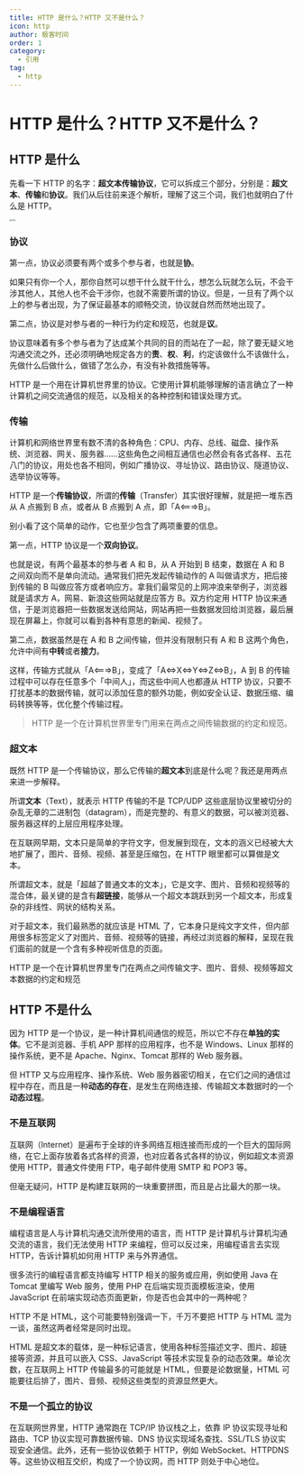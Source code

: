 ```yaml
---
title: HTTP 是什么？HTTP 又不是什么？
icon: http
author: 极客时间
order: 1
category:
  - 引用
tag:
  - http
---
```


# HTTP 是什么？HTTP 又不是什么？

## HTTP 是什么

先看一下 HTTP 的名字：**超文本传输协议**，它可以拆成三个部分，分别是：**超文本**、**传输**和**协议**。我们从后往前来逐个解析，理解了这三个词，我们也就明白了什么是 HTTP。

<img src="http://dean-imgsubmit.oss-cn-beijing.aliyuncs.com/img/d697ba915bcca40a11b8a25571516720.jpg" alt="img" style="zoom:25%;" />

### 协议

第一点，协议必须要有两个或多个参与者，也就是**协**。

如果只有你一个人，那你自然可以想干什么就干什么，想怎么玩就怎么玩，不会干涉其他人，其他人也不会干涉你，也就不需要所谓的协议。但是，一旦有了两个以上的参与者出现，为了保证最基本的顺畅交流，协议就自然而然地出现了。

第二点，协议是对参与者的一种行为约定和规范，也就是**议**。

协议意味着有多个参与者为了达成某个共同的目的而站在了一起，除了要无疑义地沟通交流之外，还必须明确地规定各方的**责**、**权**、**利**，约定该做什么不该做什么，先做什么后做什么，做错了怎么办，有没有补救措施等等。

HTTP 是一个用在计算机世界里的协议。它使用计算机能够理解的语言确立了一种计算机之间交流通信的规范，以及相关的各种控制和错误处理方式。

### 传输

计算机和网络世界里有数不清的各种角色：CPU、内存、总线、磁盘、操作系统、浏览器、网关、服务器……这些角色之间相互通信也必然会有各式各样、五花八门的协议，用处也各不相同，例如广播协议、寻址协议、路由协议、隧道协议、选举协议等等。

HTTP 是一个**传输协议**，所谓的**传输**（Transfer）其实很好理解，就是把一堆东西从 A 点搬到 B 点，或者从 B 点搬到 A 点，即「A<===>B」。

别小看了这个简单的动作，它也至少包含了两项重要的信息。

第一点，HTTP 协议是一个**双向协议**。

也就是说，有两个最基本的参与者 A 和 B，从 A 开始到 B 结束，数据在 A 和 B 之间双向而不是单向流动。通常我们把先发起传输动作的 A 叫做请求方，把后接到传输的 B 叫做应答方或者响应方。拿我们最常见的上网冲浪来举例子，浏览器就是请求方 A，网易、新浪这些网站就是应答方 B。双方约定用 HTTP 协议来通信，于是浏览器把一些数据发送给网站，网站再把一些数据发回给浏览器，最后展现在屏幕上，你就可以看到各种有意思的新闻、视频了。

第二点，数据虽然是在 A 和 B 之间传输，但并没有限制只有 A 和 B 这两个角色，允许中间有**中转**或者**接力**。

这样，传输方式就从「A<===>B」，变成了「A<=>X<=>Y<=>Z<=>B」，A 到 B 的传输过程中可以存在任意多个「中间人」，而这些中间人也都遵从 HTTP 协议，只要不打扰基本的数据传输，就可以添加任意的额外功能，例如安全认证、数据压缩、编码转换等等，优化整个传输过程。

> HTTP 是一个在计算机世界里专门用来在两点之间传输数据的约定和规范。

### 超文本

既然 HTTP 是一个传输协议，那么它传输的**超文本**到底是什么呢？我还是用两点来进一步解释。

所谓**文本**（Text），就表示 HTTP 传输的不是 TCP/UDP 这些底层协议里被切分的杂乱无章的二进制包（datagram），而是完整的、有意义的数据，可以被浏览器、服务器这样的上层应用程序处理。

在互联网早期，文本只是简单的字符文字，但发展到现在，文本的涵义已经被大大地扩展了，图片、音频、视频、甚至是压缩包，在 HTTP 眼里都可以算做是文本。

所谓超文本，就是「超越了普通文本的文本」，它是文字、图片、音频和视频等的混合体，最关键的是含有**超链接**，能够从一个超文本跳跃到另一个超文本，形成复杂的非线性、网状的结构关系。

对于超文本，我们最熟悉的就应该是 HTML 了，它本身只是纯文字文件，但内部用很多标签定义了对图片、音频、视频等的链接，再经过浏览器的解释，呈现在我们面前的就是一个含有多种视听信息的页面。

HTTP 是一个在计算机世界里专门在两点之间传输文字、图片、音频、视频等超文本数据的约定和规范

## HTTP 不是什么

因为 HTTP 是一个协议，是一种计算机间通信的规范，所以它不存在**单独的实体**。它不是浏览器、手机 APP 那样的应用程序，也不是 Windows、Linux 那样的操作系统，更不是 Apache、Nginx、Tomcat 那样的 Web 服务器。

但 HTTP 又与应用程序、操作系统、Web 服务器密切相关，在它们之间的通信过程中存在，而且是一种**动态的存在**，是发生在网络连接、传输超文本数据时的一个**动态过程**。

### 不是互联网

互联网（Internet）是遍布于全球的许多网络互相连接而形成的一个巨大的国际网络，在它上面存放着各式各样的资源，也对应着各式各样的协议，例如超文本资源使用 HTTP，普通文件使用 FTP，电子邮件使用 SMTP 和 POP3 等。

但毫无疑问，HTTP 是构建互联网的一块重要拼图，而且是占比最大的那一块。

### 不是编程语言

编程语言是人与计算机沟通交流所使用的语言，而 HTTP 是计算机与计算机沟通交流的语言，我们无法使用 HTTP 来编程，但可以反过来，用编程语言去实现 HTTP，告诉计算机如何用 HTTP 来与外界通信。

很多流行的编程语言都支持编写 HTTP 相关的服务或应用，例如使用 Java 在 Tomcat 里编写 Web 服务，使用 PHP 在后端实现页面模板渲染，使用 JavaScript 在前端实现动态页面更新，你是否也会其中的一两种呢？

HTTP 不是 HTML，这个可能要特别强调一下，千万不要把 HTTP 与 HTML 混为一谈，虽然这两者经常是同时出现。

HTML 是超文本的载体，是一种标记语言，使用各种标签描述文字、图片、超链接等资源，并且可以嵌入 CSS、JavaScript 等技术实现复杂的动态效果。单论次数，在互联网上 HTTP 传输最多的可能就是 HTML，但要是论数据量，HTML 可能要往后排了，图片、音频、视频这些类型的资源显然更大。

### 不是一个孤立的协议

在互联网世界里，HTTP 通常跑在 TCP/IP 协议栈之上，依靠 IP 协议实现寻址和路由、TCP 协议实现可靠数据传输、DNS 协议实现域名查找、SSL/TLS 协议实现安全通信。此外，还有一些协议依赖于 HTTP，例如 WebSocket、HTTPDNS 等。这些协议相互交织，构成了一个协议网，而 HTTP 则处于中心地位。